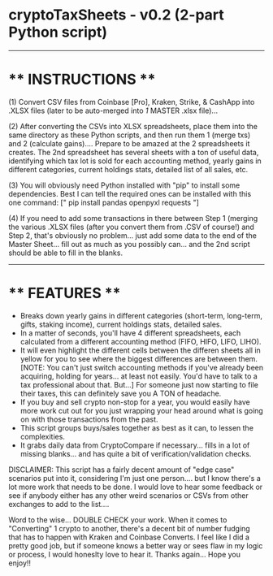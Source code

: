 # cryptoTaxSheets - v0.2 (2-part Python script)

______________________
__** INSTRUCTIONS **__
======================

(1) Convert CSV files from Coinbase [Pro], Kraken, Strike, & CashApp into .XLSX files (later to be auto-merged into *1* MASTER .xlsx file)...

(2) After converting the CSVs into XLSX spreadsheets, place them into the same directory as these Python scripts, and then run them 1 (merge txs) and 2 (calculate gains)....  Prepare to be amazed at the 2 spreadsheets it creates.  The 2nd spreadsheet has several sheets with a ton of useful data, identifying which tax lot is sold for each accounting method, yearly gains in different categories, current holdings stats, detailed list of all sales, etc.

(3) You will obviously need Python installed with "pip" to install some dependencies.  Best I can tell the required ones can be installed with this one command:  [" pip install pandas openpyxl requests "]

(4) If you need to add some transactions in there between Step 1 (merging the various .XLSX files (after you convert them from .CSV of course!) and Step 2, that's obviously no problem... just add some data to the end of the Master Sheet... fill out as much as you possibly can... and the 2nd script should be able to fill in the blanks.


__________________
__** FEATURES **__
==================

- Breaks down yearly gains in different categories (short-term, long-term, gifts, staking income), current holdings stats, detailed sales.
- In a matter of seconds, you'll have 4 different spreadsheets, each calculated from a different accounting method (FIFO, HIFO, LIFO, LIHO).
- It will even highlight the different cells between the differen sheets all in yellow for you to see where the biggest differences are between them.  [NOTE:  You can't just switch accounting methods if you've already been acquiring, holding for years... at least not easily.  You'd have to talk to a tax professional about that.  But...] For someone just now starting to file their taxes, this can definitely save you A TON of headache.
- If you buy and sell crypto non-stop for a year, you would easily have more work cut out for you just wrapping your head around what is going on with those transactions from the past.
- This script groups buys/sales together as best as it can, to lessen the complexities.
- It grabs daily data from CryptoCompare if necessary... fills in a lot of missing blanks... and has quite a bit of verification/validation checks. 

DISCLAIMER:  This script has a fairly decent amount of "edge case" scenarios put into it, considering I'm just one person.... but I know there's a lot more work that needs to be done.  I would love to hear some feedback or see if anybody either has any other weird scenarios or CSVs from other exchanges to add to the list....    

Word to the wise... DOUBLE CHECK your work.  When it comes to "Converting" 1 crypto to another, there's a decent bit of number fudging that has to happen with Kraken and Coinbase Converts.  I feel like I did a pretty good job, but if someone knows a better way or sees flaw in my logic or process, I would honeslty love to hear it.  Thanks again...  Hope you enjoy!!
